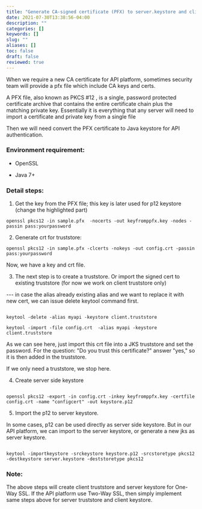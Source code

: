 ```yaml
---
title: "Generate CA-signed certificate (PFX) to server.keystore and client.truststore"
date: 2021-07-30T13:38:56-04:00
description: ""
categories: []
keywords: []
slug: ""
aliases: []
toc: false
draft: false
reviewed: true
---
```


When we require a new CA certificate for API platform,  sometimes security team will provide a pfx file which include CA keys and certs.

A PFX file, also known as PKCS #12 , is a single, password protected certificate archive that contains the entire certificate chain plus the matching private key. Essentially it is everything that any server will need to import a certificate and private key from a single file

Then we will need convert the PFX certificate  to Java keystore for API authentication.



### Environment requirement:

- OpenSSL

- Java 7+




### Detail steps:



1. Get the key from the PFX file; this key is later used for p12 keystore  (change the highlighted part)

```aidl
openssl pkcs12 -in sample.pfx  -nocerts -out keyfromppfx.key -nodes -passin pass:yourpassword

```



2. Generate  crt for truststore:

```aidl
openssl pkcs12 -in sample.pfx -clcerts -nokeys -out config.crt -passin pass:yourpassword

```



Now, we have a key and crt file.

3. The next step is to create a truststore. Or import the signed cert to existing truststore (for now we work on client truststore only)

---  in case the alias already existing alias and we want to replace it with new cert, we can issue delete keytool command first.

```aidl

keytool -delete -alias myapi -keystore client.truststore     

keytool -import -file config.crt  -alias myapi -keystore client.truststore

```



As we can see here,  just import this crt file into a JKS truststore and set the password. For the question: "Do you trust this certificate?" answer "yes," so it is then added in the truststore.

If we only need a truststore,  we stop here.



4. Create server side keystore

```aidl

openssl pkcs12 -export -in config.crt -inkey keyfromppfx.key -certfile config.crt -name "configcert" -out keystore.p12

```


5. Import the p12 to server keystore.

In some cases, p12 can be used directly as server side keystore. But in our API platform, we can import to the server keystore, or generate a new jks as server keystore.

```aidl

keytool -importkeystore -srckeystore keystore.p12 -srcstoretype pkcs12 -destkeystore server.keystore -deststoretype pkcs12

```





### Note:

The above steps will create client truststore and server keystore for One-Way SSL. If the API platform use Two-Way SSL, then simply implement same steps above for server truststore and client keystore.